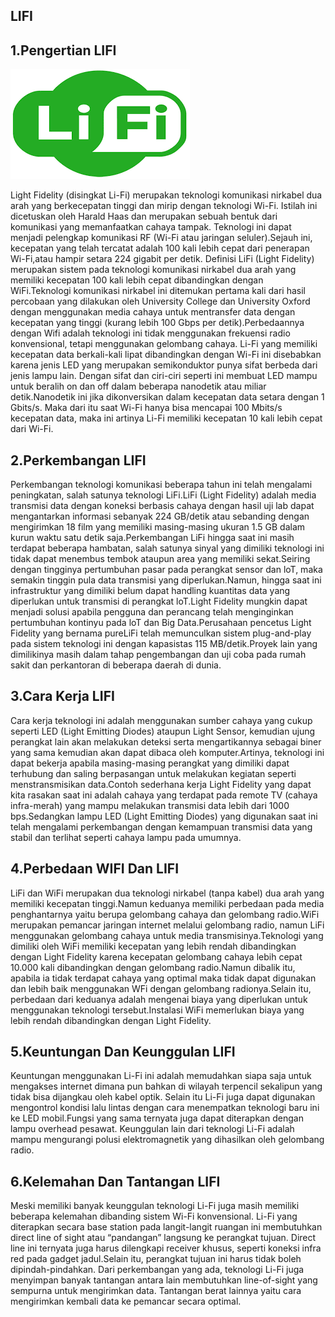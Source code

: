 ## LIFI
## 1.Pengertian LIFI

![image](download.png)

  Light Fidelity (disingkat Li-Fi) merupakan teknologi komunikasi nirkabel dua arah yang berkecepatan tinggi dan mirip dengan teknologi Wi-Fi. Istilah ini dicetuskan oleh Harald Haas dan merupakan sebuah bentuk dari komunikasi yang memanfaatkan cahaya tampak. Teknologi ini dapat menjadi pelengkap komunikasi RF (Wi-Fi atau jaringan seluler).Sejauh ini, kecepatan yang telah tercatat adalah 100 kali lebih cepat dari penerapan Wi-Fi,atau hampir setara 224 gigabit per detik.
  Definisi LiFi (Light Fidelity) merupakan sistem pada teknologi komunikasi nirkabel dua arah yang memiliki kecepatan 100 kali lebih cepat dibandingkan dengan WiFi.Teknologi komunikasi nirkabel ini ditemukan pertama kali dari hasil percobaan yang dilakukan oleh University College dan University Oxford dengan menggunakan media cahaya untuk mentransfer data dengan kecepatan yang tinggi (kurang lebih 100 Gbps per detik).Perbedaannya dengan Wifi adalah teknologi ini tidak menggunakan frekuensi radio konvensional, tetapi menggunakan gelombang cahaya.
  Li-Fi yang memiliki kecepatan data berkali-kali lipat dibandingkan dengan Wi-Fi ini disebabkan karena jenis LED yang merupakan semikonduktor punya sifat berbeda dari jenis lampu lain. Dengan sifat dan ciri-ciri seperti ini membuat LED mampu untuk beralih on dan off dalam beberapa nanodetik atau miliar detik.Nanodetik ini jika dikonversikan dalam kecepatan data setara dengan 1 Gbits/s. Maka dari itu saat Wi-Fi hanya bisa mencapai 100 Mbits/s kecepatan data, maka ini artinya Li-Fi memiliki kecepatan 10 kali lebih cepat dari Wi-Fi.
  
 ## 2.Perkembangan LIFI
 
  Perkembangan teknologi komunikasi beberapa tahun ini telah mengalami peningkatan, salah satunya teknologi LiFi.LiFi (Light Fidelity) adalah media transmisi data dengan koneksi berbasis cahaya dengan hasil uji lab dapat mengantarkan informasi sebanyak 224 GB/detik atau sebanding dengan mengirimkan 18 film yang memiliki masing-masing ukuran 1.5 GB dalam kurun waktu satu detik saja.Perkembangan LiFi hingga saat ini masih terdapat beberapa hambatan, salah satunya sinyal yang dimiliki teknologi ini tidak dapat menembus tembok ataupun area yang memiliki sekat.Seiring dengan tingginya pertumbuhan pasar pada perangkat sensor dan loT, maka semakin tinggin pula data transmisi yang diperlukan.Namun, hingga saat ini infrastruktur yang dimiliki belum dapat handling kuantitas data yang diperlukan untuk transmisi di perangkat loT.Light Fidelity mungkin dapat menjadi solusi apabila pengguna dan perancang telah menginginkan pertumbuhan kontinyu pada loT dan Big Data.Perusahaan pencetus Light Fidelity yang bernama pureLiFi telah memunculkan sistem plug-and-play pada sistem teknologi ini dengan kapasistas 115 MB/detik.Proyek lain yang dimilikinya masih dalam tahap pengembangan dan uji coba pada rumah sakit dan perkantoran di beberapa daerah di dunia.
  
  ## 3.Cara Kerja LIFI
  
   Cara kerja teknologi ini adalah menggunakan sumber cahaya yang cukup seperti LED (Light Emitting Diodes) ataupun Light Sensor, kemudian ujung perangkat lain akan melakukan deteksi serta mengartikannya sebagai biner yang sama kemudian akan dapat dibaca oleh komputer.Artinya, teknologi ini dapat bekerja apabila masing-masing perangkat yang dimiliki dapat terhubung dan saling berpasangan untuk melakukan kegiatan seperti menstransmisikan data.Contoh sederhana kerja Light Fidelity yang dapat kita rasakan saat ini adalah cahaya yang terdapat pada remote TV (cahaya infra-merah) yang mampu melakukan transmisi data lebih dari 1000 bps.Sedangkan lampu LED (Light Emitting Diodes) yang digunakan saat ini telah mengalami perkembangan dengan kemampuan transmisi data yang stabil dan terlihat seperti cahaya lampu pada umumnya.
   
   ## 4.Perbedaan WIFI Dan LIFI
   
   LiFi dan WiFi merupakan dua teknologi nirkabel (tanpa kabel) dua arah yang memiliki kecepatan tinggi.Namun keduanya memiliki perbedaan pada media penghantarnya yaitu berupa gelombang cahaya dan gelombang radio.WiFi merupakan pemancar jaringan internet melalui gelombang radio, namun LiFi menggunakan gelombang cahaya untuk media transmisinya.Teknologi yang dimiliki oleh WiFi memiliki kecepatan yang lebih rendah dibandingkan dengan Light Fidelity karena kecepatan gelombang cahaya lebih cepat 10.000 kali dibandingkan dengan gelombang radio.Namun dibalik itu, apabila ia tidak terdapat cahaya yang optimal maka tidak dapat digunakan dan lebih baik menggunakan WFi dengan gelombang radionya.Selain itu, perbedaan dari keduanya adalah mengenai biaya yang diperlukan untuk menggunakan teknologi tersebut.Instalasi WiFi memerlukan biaya yang lebih rendah dibandingkan dengan Light Fidelity.
   
   ## 5.Keuntungan Dan Keunggulan LIFI
   
   Keuntungan menggunakan Li-Fi ini adalah memudahkan siapa saja untuk mengakses internet dimana pun bahkan di wilayah terpencil sekalipun yang tidak bisa dijangkau oleh kabel optik. Selain itu Li-Fi juga dapat digunakan mengontrol kondisi lalu lintas dengan cara menempatkan teknologi baru ini ke LED mobil.Fungsi yang sama ternyata juga dapat diterapkan dengan lampu overhead pesawat. Keunggulan lain dari teknologi Li-Fi adalah mampu mengurangi polusi elektromagnetik yang dihasilkan oleh gelombang radio.
   
   ## 6.Kelemahan Dan Tantangan LIFI
   
   Meski memiliki banyak keunggulan teknologi Li-Fi juga masih memiliki beberapa kelemahan dibanding sistem Wi-Fi konvensional. Li-Fi yang diterapkan secara base station pada langit-langit ruangan ini membutuhkan direct line of sight atau “pandangan” langsung ke perangkat tujuan. Direct line ini ternyata juga harus dilengkapi receiver khusus, seperti koneksi infra red pada gadget jadul.Selain itu, perangkat tujuan ini harus tidak boleh dipindah-pindahkan. Dari perkembangan yang ada, teknologi Li-Fi juga menyimpan banyak tantangan antara lain membutuhkan line-of-sight yang sempurna untuk mengirimkan data. Tantangan berat lainnya yaitu cara mengirimkan kembali data ke pemancar secara optimal.
